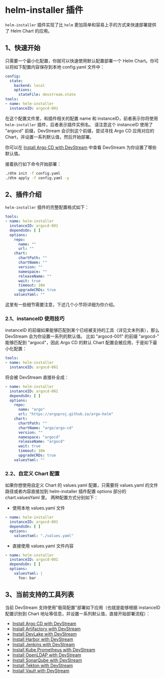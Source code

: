 # helm-installer 插件

`helm-installer` 插件实现了比 `helm` 更加简单和容易上手的方式来快速部署提供了 Helm Chart 的应用。

## 1、快速开始

只需要一个最小化配置，你就可以快速使用默认配置部署一个 Helm Chart。你可以将如下配置内容保存到本地 config.yaml 文件中：

```yaml
config:
  state:
    backend: local
    options:
      stateFile: devstream.state
tools:
- name: helm-installer
  instanceID: argocd-001
```

在这个配置文件里，和插件相关的配置 name 和 instanceID，前者表示你将使用 `helm-installer` 插件，后者表示插件实例名。
请注意这个 instanceID 使用了 "argocd" 前缀，DevStream 会识别这个前缀，尝试寻找 Argo CD 应用对应的 Chart，并设置一系列默认值，然后开始部署。

你可以在 [Install Argo CD with DevStream](./argocd.zh.md) 中查看 DevStream 为你设置了哪些默认值。

接着执行如下命令开始部署：

```sh
./dtm init -f config.yaml
./dtm apply -f config.yaml -y
```

## 2、插件介绍

`helm-installer` 插件的完整配置格式如下：

```yaml
tools:
- name: helm-installer
  instanceID: argocd-001
  dependsOn: [ ]
  options:
    repo:
      name: ""
      url: ""
    chart:
      chartPath: ""
      chartName: ""
      version: ""
      namespace: ""
      releaseName: ""
      wait: true
      timeout: 10m
      upgradeCRDs: true
    valuesYaml: ""
```

这里有一些细节需要注意，下述几个小节将详细为你介绍。

### 2.1、instanceID 使用技巧

instanceID 的前缀如果能够匹配到某个已经被支持的工具（详见文末列表），那么 DevStream 会为你设置一系列的默认值。
比如 "argocd-001" 的前缀 "argocd-" 能够匹配到 "argocd"，因此 Argo CD 的默认 Chart 配置会被应用，于是如下最小化配置：

```yaml
tools:
- name: helm-installer
  instanceID: argocd-001
```

将会被 DevStream 直接补全成：

```yaml
- name: helm-installer
  instanceID: argocd-001
  dependsOn: [ ]
  options:
    repo:
      name: "argo"
      url: "https://argoproj.github.io/argo-helm"
    chart:
      chartPath: ""
      chartName: "argo/argo-cd"
      version: ""
      namespace: "argocd"
      releaseName: "argocd"
      wait: true
      timeout: 10m
      upgradeCRDs: true
    valuesYaml: ""
```

### 2.2、自定义 Chart 配置

如果你想使用自定义 Chart 的 values.yaml 配置，只需要将 values.yaml 的文件路径或者内容直接加到 helm-installer 插件配置 options 部分的 chart.valuesYaml 里。
两种配置方式分别如下：

- 使用本地 values.yaml 文件

```yaml
- name: helm-installer
  instanceID: argocd-001
  dependsOn: [ ]
  options:
    valuesYaml: "./values.yaml"
```

- 直接使用 values.yaml 文件内容

```yaml
- name: helm-installer
  instanceID: argocd-001
  dependsOn: [ ]
  options:
    valuesYaml: |
      foo: bar
```

## 3、当前支持的工具列表

当前 DevStream 支持使用"极简配置"部署如下应用（也就是能够根据 instanceID 配置识别到 Chart 地址等信息，并设置一系列默认值，直接开始部署流程）：

- [Install Argo CD with DevStream](./argocd.zh.md)
- [Install Artifactory with DevStream](./artifactory.zh.md)
- [Install DevLake with DevStream](./devlake.zh.md)
- [Install Harbor with DevStream](./harbor.zh.md)
- [Install Jenkins with DevStream](./jenkins.zh.md)
- [Install Kube Prometheus with DevStream](./kube-prometheus.zh.md)
- [Install OpenLDAP with DevStream](./openldap.zh.md)
- [Install SonarQube with DevStream](./sonarqube.zh.md)
- [Install Tekton with DevStream](./tekton.zh.md)
- [Install Vault with DevStream](./vault.zh.md)
